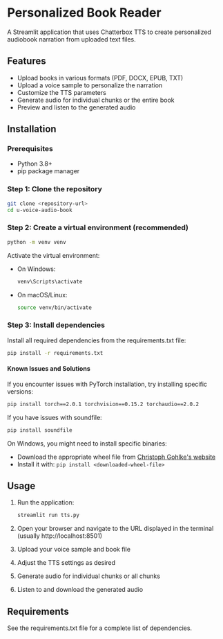 # Personalized Book Reader

A Streamlit application that uses Chatterbox TTS to create personalized audiobook narration from uploaded text files.

## Features

- Upload books in various formats (PDF, DOCX, EPUB, TXT)
- Upload a voice sample to personalize the narration
- Customize the TTS parameters
- Generate audio for individual chunks or the entire book
- Preview and listen to the generated audio

## Installation

### Prerequisites

- Python 3.8+
- pip package manager

### Step 1: Clone the repository

```bash
git clone <repository-url>
cd u-voice-audio-book
```

### Step 2: Create a virtual environment (recommended)

```bash
python -m venv venv
```

Activate the virtual environment:

- On Windows:
  ```bash
  venv\Scripts\activate
  ```
- On macOS/Linux:
  ```bash
  source venv/bin/activate
  ```

### Step 3: Install dependencies

Install all required dependencies from the requirements.txt file:

```bash
pip install -r requirements.txt
```

#### Known Issues and Solutions

If you encounter issues with PyTorch installation, try installing specific versions:

```bash
pip install torch==2.0.1 torchvision==0.15.2 torchaudio==2.0.2
```

If you have issues with soundfile:

```bash
pip install soundfile
```

On Windows, you might need to install specific binaries:
- Download the appropriate wheel file from [Christoph Gohlke's website](https://www.lfd.uci.edu/~gohlke/pythonlibs/#soundfile)
- Install it with: `pip install <downloaded-wheel-file>`

## Usage

1. Run the application:
   ```bash
   streamlit run tts.py
   ```

2. Open your browser and navigate to the URL displayed in the terminal (usually http://localhost:8501)

3. Upload your voice sample and book file

4. Adjust the TTS settings as desired

5. Generate audio for individual chunks or all chunks

6. Listen to and download the generated audio

## Requirements

See the requirements.txt file for a complete list of dependencies.


